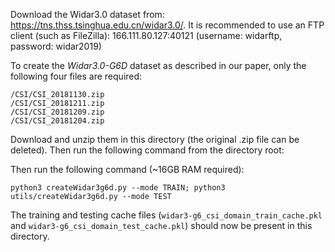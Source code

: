 Download the Widar3.0 dataset from: https://tns.thss.tsinghua.edu.cn/widar3.0/. 
It is recommended to use an FTP client (such as FileZilla): 166.111.80.127:40121 (username: widarftp, password: widar2019) 

To create the *Widar3.0-G6D* dataset as described in our paper, only the following four files are required:

```
/CSI/CSI_20181130.zip
/CSI/CSI_20181211.zip
/CSI/CSI_20181209.zip
/CSI/CSI_20181204.zip
```

Download and unzip them in this directory (the original .zip file can be deleted). Then run the following command from the directory root: 

Then run the following command (~16GB RAM required):

```
python3 createWidar3g6d.py --mode TRAIN; python3 utils/createWidar3g6d.py --mode TEST
```

The training and testing cache files (`widar3-g6_csi_domain_train_cache.pkl` and `widar3-g6_csi_domain_test_cache.pkl`) should now be present in this directory. 

